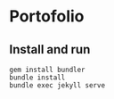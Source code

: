 # Portofolio

## Install and run
```
gem install bundler
bundle install 
bundle exec jekyll serve
```